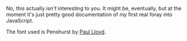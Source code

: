 No, this actually *isn't* interesting to you.  It might be, eventually,
but at the moment it's just pretty good documentation of my first real
foray into JavaScript.

The font used is Penshurst by [Paul Lloyd][].

[Paul Lloyd]: http://moorstation.org/typoasis/designers/lloyd/
